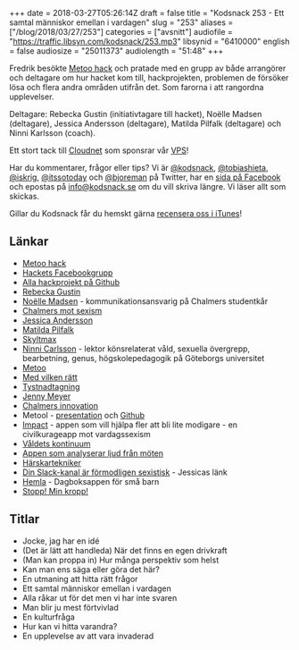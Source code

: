 +++
date = 2018-03-27T05:26:14Z
draft = false
title = "Kodsnack 253 - Ett samtal människor emellan i vardagen"
slug = "253"
aliases = ["/blog/2018/03/27/253"]
categories = ["avsnitt"]
audiofile = "https://traffic.libsyn.com/kodsnack/253.mp3"
libsynid = "6410000"
english = false
audiosize = "25011373"
audiolength = "51:48"
+++

Fredrik besökte [Metoo hack](https://metoohack.se/) och pratade med en grupp av både arrangörer och deltagare om hur hacket kom till, hackprojekten, problemen de försöker lösa och flera andra områden utifrån det. Som farorna i att rangordna upplevelser.

Deltagare: Rebecka Gustin (initiativtagare till hacket), Noëlle Madsen (deltagare), Jessica Andersson (deltagare), Matilda Pilfalk (deltagare) och Ninni Karlsson (coach).

Ett stort tack till [Cloudnet](http://www.cloudnet.se) som sponsrar vår [VPS](http://en.wikipedia.org/wiki/Virtual_private_server)!

Har du kommentarer, frågor eller tips? Vi är [@kodsnack](https://www.twitter.com/kodsnack), [@tobiashieta](https://www.twitter.com/tobiashieta), [@iskrig](https://www.twitter.com/iskrig), [@itssotoday](https://twitter.com/itssotoday) och [@bjoreman](https://www.twitter.com/bjoreman) på Twitter, har en [sida på Facebook](https://www.facebook.com/kodsnack) och epostas på [info@kodsnack.se](mailto:info@kodsnack.se) om du vill skriva längre. Vi läser allt som skickas.

Gillar du Kodsnack får du hemskt gärna [recensera oss i iTunes](http://itunes.apple.com/se/podcast/kodsnack/id561631498?l=en)!

## Länkar ##
* [Metoo hack](https://metoohack.se/)
* [Hackets Facebookgrupp](https://www.facebook.com/groups/1557820994300081/)
* [Alla hackprojekt på Github](https://github.com/MeTooHack)
* [Rebecka Gustin](https://twitter.com/rebeckagustin)
* [Noëlle Madsen](mailto:noelle.madsen@chalmersstudentkar.se) - kommunikationsansvarig på Chalmers studentkår
* [Chalmers mot sexism](https://docs.google.com/forms/d/e/1FAIpQLSecekrglJNiOHxc7IK4oIggjLkMn0lf8t1_kzx-c6cUXPgsgA/viewform)
* [Jessica Andersson](https://www.linkedin.com/in/anderssonjessica/)
* [Matilda Pilfalk](https://www.linkedin.com/in/matilda-pilfalk-0b7820151/)
* [Skyltmax](https://skyltmax.se/)
* [Ninni Carlsson](https://gu.se/omuniversitetet/personal/?userId=xcarni) - lektor könsrelaterat våld, sexuella övergrepp, bearbetning, genus, högskolepedagogik på Göteborgs universitet
* [Metoo](https://sv.wikipedia.org/wiki/Metoo)
* [Med vilken rätt](https://www.sydsvenskan.se/story/natkampajnjen-med-vilken-ratt)
* [Tystnadtagning](https://www.svtplay.se/video/17165118/tystnadtagning-nar-viskningarna-blev-till-rop)
* [Jenny Meyer](https://www.gu.se/omuniversitetet/personal?userId=xmeyje&departmentId=022470)
* [Chalmers innovation](https://innovationskontor.chalmers.se/)
* Metool - [presentation](https://github.com/MeTooHack/Team5/blob/master/metool.mp4?raw=true) och [Github](https://metoohack.se/showcase)
* [Impact](https://github.com/MeTooHack/Team15) - appen som vill hjälpa fler att bli lite modigare - en civilkurageapp mot vardagssexism
* [Våldets kontinuum](https://www.tandfonline.com/doi/abs/10.1080/07448481.1992.9936276)
* [Appen som analyserar ljud från möten](https://github.com/MeTooHack/Team10)
* [Härskartekniker](https://en.wikipedia.org/wiki/Master_suppression_techniques)
* [Din Slack-kanal är förmodligen sexistisk](https://work.qz.com/1128150/your-companys-slack-is-probably-sexist/) - Jessicas länk
* [Hemla](https://github.com/MeTooHack/Team4) - Dagboksappen för små barn
* [Stopp! Min kropp!](https://www.raddabarnen.se/vad-vi-gor/barn-utsatta-for-sexuella-overgrepp/stopp-min-kropp/)

## Titlar ##
* Jocke, jag har en idé
* (Det är lätt att handleda) När det finns en egen drivkraft
* (Man kan proppa in) Hur många perspektiv som helst
* Kan man ens säga eller göra det här?
* En utmaning att hitta rätt frågor
* Ett samtal människor emellan i vardagen
* Alla råkar ut för det men vi har inte svaren
* Man blir ju mest förtvivlad
* En kulturfråga
* Hur kan vi hitta varandra?
* En upplevelse av att vara invaderad